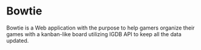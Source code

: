 # Bowtie
Bowtie is a Web application with the purpose to help gamers organize their games with a kanban-like board utilizing IGDB API to keep all the data updated.
